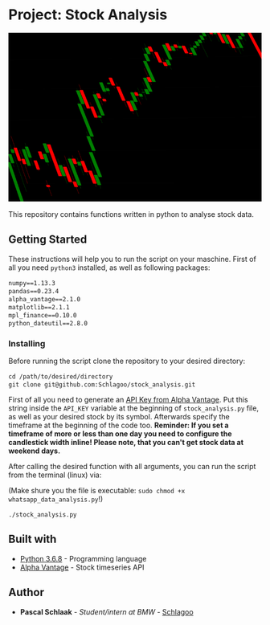 # Project: Stock Analysis 

![Preview](./preview_small.png)

This repository contains functions written in python to analyse stock data.

## Getting Started

These instructions will help you to run the script on your maschine. First of all you need `python3` installed, as well as following packages:

~~~
numpy==1.13.3
pandas==0.23.4
alpha_vantage==2.1.0
matplotlib==2.1.1
mpl_finance==0.10.0
python_dateutil==2.8.0
~~~

### Installing

Before running the script clone the repository to your desired directory:

~~~
cd /path/to/desired/directory
git clone git@github.com:Schlagoo/stock_analysis.git
~~~

First of all you need to generate an [API Key from Alpha Vantage](https://www.alphavantage.co/support/#api-key). Put this string inside the `API_KEY` variable at the beginning of `stock_analysis.py` file, as well as your desired stock by its symbol. Afterwards specify the timeframe at the beginning of the code too. **Reminder: If you set a timeframe of more or less than one day you need to configure the candlestick width inline! Please note, that you can't get stock data at weekend days.**

After calling the desired function with all arguments, you can run the script from the terminal (linux) via:

(Make shure you the file is executable: `sudo chmod +x whatsapp_data_analysis.py`!)  

~~~
./stock_analysis.py
~~~

## Built with

* [Python 3.6.8](https://www.python.org/) - Programming language
* [Alpha Vantage](https://www.alphavantage.co/documentation/) - Stock timeseries API


## Author

* **Pascal Schlaak** - *Student/intern at BMW* - [Schlagoo](https://github.com/Schlagoo)

